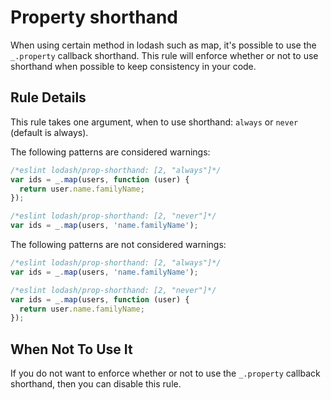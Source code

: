 # Property shorthand

When using certain method in lodash such as map, it's possible to use the `_.property` callback shorthand. 
This rule will enforce whether or not to use shorthand when possible to keep consistency in your code.

## Rule Details

This rule takes one argument, when to use shorthand: `always` or `never` (default is always).

The following patterns are considered warnings:

```js
/*eslint lodash/prop-shorthand: [2, "always"]*/
var ids = _.map(users, function (user) {
  return user.name.familyName;
});
```

```js
/*eslint lodash/prop-shorthand: [2, "never"]*/
var ids = _.map(users, 'name.familyName');
```

The following patterns are not considered warnings:

```js
/*eslint lodash/prop-shorthand: [2, "always"]*/
var ids = _.map(users, 'name.familyName');
```

```js
/*eslint lodash/prop-shorthand: [2, "never"]*/
var ids = _.map(users, function (user) {
  return user.name.familyName;
});
```

## When Not To Use It

If you do not want to enforce whether or not to use the `_.property` callback shorthand, then you can disable this rule.
